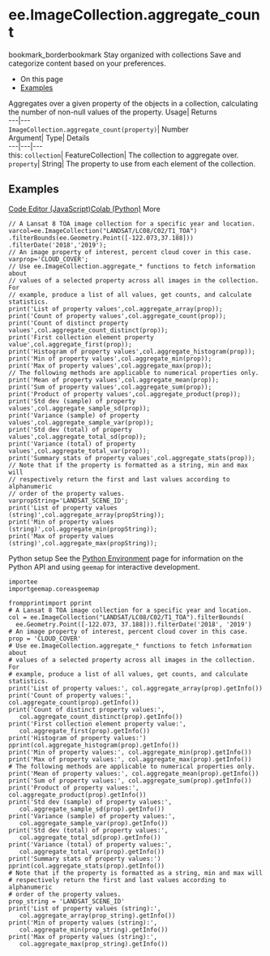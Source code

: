  
#  ee.ImageCollection.aggregate_count 
bookmark_borderbookmark Stay organized with collections  Save and categorize content based on your preferences.
  * On this page
  * [Examples](https://developers.google.com/earth-engine/apidocs/ee-imagecollection-aggregate_count#examples)


Aggregates over a given property of the objects in a collection, calculating the number of non-null values of the property. 
Usage| Returns  
---|---  
`ImageCollection.aggregate_count(property)`| Number  
Argument| Type| Details  
---|---|---  
this: `collection`| FeatureCollection| The collection to aggregate over.  
`property`| String| The property to use from each element of the collection.  
## Examples
[Code Editor (JavaScript)](https://developers.google.com/earth-engine/apidocs/ee-imagecollection-aggregate_count#code-editor-javascript-sample)[Colab (Python)](https://developers.google.com/earth-engine/apidocs/ee-imagecollection-aggregate_count#colab-python-sample) More
```
// A Lansat 8 TOA image collection for a specific year and location.
varcol=ee.ImageCollection("LANDSAT/LC08/C02/T1_TOA")
.filterBounds(ee.Geometry.Point([-122.073,37.188]))
.filterDate('2018','2019');
// An image property of interest, percent cloud cover in this case.
varprop='CLOUD_COVER';
// Use ee.ImageCollection.aggregate_* functions to fetch information about
// values of a selected property across all images in the collection. For
// example, produce a list of all values, get counts, and calculate statistics.
print('List of property values',col.aggregate_array(prop));
print('Count of property values',col.aggregate_count(prop));
print('Count of distinct property values',col.aggregate_count_distinct(prop));
print('First collection element property value',col.aggregate_first(prop));
print('Histogram of property values',col.aggregate_histogram(prop));
print('Min of property values',col.aggregate_min(prop));
print('Max of property values',col.aggregate_max(prop));
// The following methods are applicable to numerical properties only.
print('Mean of property values',col.aggregate_mean(prop));
print('Sum of property values',col.aggregate_sum(prop));
print('Product of property values',col.aggregate_product(prop));
print('Std dev (sample) of property values',col.aggregate_sample_sd(prop));
print('Variance (sample) of property values',col.aggregate_sample_var(prop));
print('Std dev (total) of property values',col.aggregate_total_sd(prop));
print('Variance (total) of property values',col.aggregate_total_var(prop));
print('Summary stats of property values',col.aggregate_stats(prop));
// Note that if the property is formatted as a string, min and max will
// respectively return the first and last values according to alphanumeric
// order of the property values.
varpropString='LANDSAT_SCENE_ID';
print('List of property values (string)',col.aggregate_array(propString));
print('Min of property values (string)',col.aggregate_min(propString));
print('Max of property values (string)',col.aggregate_max(propString));
```
Python setup
See the [ Python Environment](https://developers.google.com/earth-engine/guides/python_install) page for information on the Python API and using `geemap` for interactive development.
```
importee
importgeemap.coreasgeemap
```
```
frompprintimport pprint
# A Lansat 8 TOA image collection for a specific year and location.
col = ee.ImageCollection("LANDSAT/LC08/C02/T1_TOA").filterBounds(
  ee.Geometry.Point([-122.073, 37.188])).filterDate('2018', '2019')
# An image property of interest, percent cloud cover in this case.
prop = 'CLOUD_COVER'
# Use ee.ImageCollection.aggregate_* functions to fetch information about
# values of a selected property across all images in the collection. For
# example, produce a list of all values, get counts, and calculate statistics.
print('List of property values:', col.aggregate_array(prop).getInfo())
print('Count of property values:', col.aggregate_count(prop).getInfo())
print('Count of distinct property values:',
   col.aggregate_count_distinct(prop).getInfo())
print('First collection element property value:',
   col.aggregate_first(prop).getInfo())
print('Histogram of property values:')
pprint(col.aggregate_histogram(prop).getInfo())
print('Min of property values:', col.aggregate_min(prop).getInfo())
print('Max of property values:', col.aggregate_max(prop).getInfo())
# The following methods are applicable to numerical properties only.
print('Mean of property values:', col.aggregate_mean(prop).getInfo())
print('Sum of property values:', col.aggregate_sum(prop).getInfo())
print('Product of property values:', col.aggregate_product(prop).getInfo())
print('Std dev (sample) of property values:',
   col.aggregate_sample_sd(prop).getInfo())
print('Variance (sample) of property values:',
   col.aggregate_sample_var(prop).getInfo())
print('Std dev (total) of property values:',
   col.aggregate_total_sd(prop).getInfo())
print('Variance (total) of property values:',
   col.aggregate_total_var(prop).getInfo())
print('Summary stats of property values:')
pprint(col.aggregate_stats(prop).getInfo())
# Note that if the property is formatted as a string, min and max will
# respectively return the first and last values according to alphanumeric
# order of the property values.
prop_string = 'LANDSAT_SCENE_ID'
print('List of property values (string):',
   col.aggregate_array(prop_string).getInfo())
print('Min of property values (string):',
   col.aggregate_min(prop_string).getInfo())
print('Max of property values (string):',
   col.aggregate_max(prop_string).getInfo())
```

